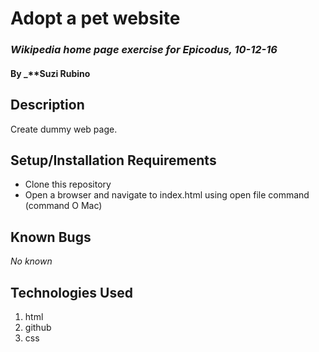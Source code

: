 # Adopt a pet website

### _Wikipedia home page exercise for Epicodus, 10-12-16_

#### By _**Suzi Rubino

## Description

Create dummy web page.

## Setup/Installation Requirements

* Clone this repository
* Open a browser and navigate to index.html using open file command (command O Mac)

## Known Bugs

_No known_


## Technologies Used

1. html
2. github
3. css
